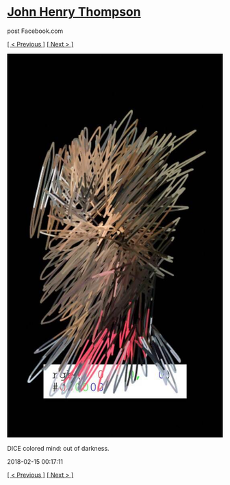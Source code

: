 # [John Henry Thompson](../README.md)
post Facebook.com

[[ < Previous ]](2018-02-15-1.md) [[ Next > ]](2018-02-14-1.md)

[![](../media/2018-02-15/Timeline-Photos-DICE-colored-mind-out-of-darkness.jpg)](../README.md)

DICE colored mind: out of darkness.

2018-02-15 00:17:11

[[ < Previous ]](2018-02-15-1.md) [[ Next > ]](2018-02-14-1.md)